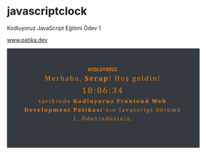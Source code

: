 # javascriptclock
Kodluyoruz JavaScript Eğitimi Ödev 1

www.patika.dev

![](/image/Ekran%20g%C3%B6r%C3%BCnt%C3%BCs%C3%BC%202022-11-06%20180646.png)


